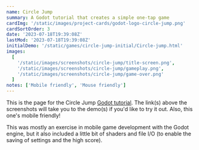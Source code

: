```yaml
---
name: Circle Jump
summary: A Godot tutorial that creates a simple one-tap game
cardImg: '/static/images/project-cards/godot-logo-circle-jump.png'
cardSortOrder: 3
date: '2023-07-18T19:39:08Z'
lastMod: '2023-07-18T19:39:08Z'
initialDemo: '/static/games/circle-jump-initial/Circle-jump.html'
images:
  [
    '/static/images/screenshots/circle-jump/title-screen.png',
    '/static/images/screenshots/circle-jump/gameplay.png',
    '/static/images/screenshots/circle-jump/game-over.png'
  ]
notes: ['Mobile friendly', 'Mouse friendly']
---
```


This is the page for the Circle Jump [Godot tutorial][1]. The link(s) above the screenshots will take you to the demo(s) if you'd like to try it out. Also, this one's mobile friendly!

This was mostly an exercise in mobile game development with the Godot engine, but it also included a little bit of shaders and file I/O (to enable the saving of settings and the high score).

[1]: https://www.youtube.com/watch?v=wU6otgwaNQg&list=PLsk-HSGFjnaHH6JyhJI2w8JI76v1F6B-X&index=1
